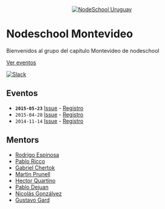 <p align="center">
  <a href="http://nodeschool.io/montevideo">
      <img src="https://pbs.twimg.com/profile_images/582899210011410432/lUHjfZQl.png" alt="NodeSchool Uruguay"/>
  </a>
</p>

# Nodeschool Montevideo

Bienvenidos al grupo del capítulo Montevideo de nodeschool

[Ver eventos](https://github.com/nodeschool/montevideo/issues)

[![Slack](http://owy.herokuapp.com/badge.svg)](https://owu.herokuapp.com/)

## Eventos

* **`2015-05-23`** [Issue](https://github.com/nodeschool/montevideo/issues/7) - [Registro](https://ti.to/sophilabs/nodeschool-23th-may-2015)
* `2015-04-28` [Issue](https://github.com/nodeschool/montevideo/issues/6) - [Registro](https://ti.to/sophilabs/nodeschool-28th-apr-2015)
* `2014-11-14` [Issue](https://github.com/nodeschool/montevideo/issues/1) - [Registro](http://tech.meetup.uy/)


## Mentors

* [Rodrigo Espinosa](https://twitter.com/espinosacurbelo)
* [Pablo Ricco](https://twitter.com/pricco)
* [Gabriel Chertok](https://twitter.com/iamcherta)
* [Martin Prunell](https://twitter.com/MartinPrunell)
* [Hector Quartino](https://twitter.com/cphoton)
* [Pablo Dejuan](https://twitter.com/pdejuan)
* [Nicolás Gonzálvez](https://twitter.com/NicoDev_23)
* [Gustavo Gard](https://twitter.com/gusgard_)
